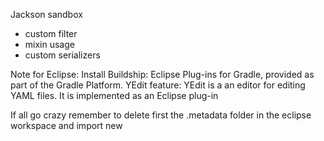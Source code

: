 Jackson sandbox
  - custom filter
  - mixin usage
  - custom serializers
  

Note for Eclipse:
Install 
	Buildship: Eclipse Plug-ins for Gradle, provided as part of the Gradle Platform.
	YEdit feature: YEdit is a an editor for editing YAML files. It is implemented as an Eclipse plug-in

If all go crazy remember to delete first the .metadata folder in the eclipse workspace and import new
